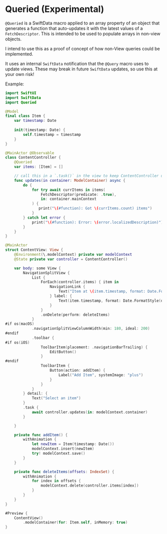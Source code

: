# Queried (Experimental)

`@Queried` is a SwiftData macro applied to an array property of an object that generates a function that auto-updates it with the latest values of a `FetchDescriptor`. This is intended to be used to populate arrays in non-view objects.

I intend to use this as a proof of concept of how non-View queries could be implemented. 

It uses an internal `SwiftData` notification that the `@Query` macro uses to update views. These may break in future `SwiftData` updates, so use this at your own risk!

Example:

```swift
import SwiftUI
import SwiftData
import Queried

@Model
final class Item {
    var timestamp: Date
    
    init(timestamp: Date) {
        self.timestamp = timestamp
    }
}

@MainActor @Observable
class ContentController {
    @Queried
    var items: [Item] = []

    // call this in a `.task()` in the view to keep ContentController up-to-date
    func updates(in container: ModelContainer) async {
        do {
            for try await currItems in items(
                FetchDescriptor(predicate: .true),
                in: container.mainContext
            ) {
               print("\(#function): Got \(currItems.count) items")
            }
        } catch let error {
            print("\(#function): Error: \(error.localizedDescription)")
        }
    }
}

@MainActor
struct ContentView: View {
    @Environment(\.modelContext) private var modelContext
    @State private var controller = ContentController()

    var body: some View {
        NavigationSplitView {
            List {
                ForEach(controller.items) { item in
                    NavigationLink {
                        Text("Item at \(item.timestamp, format: Date.FormatStyle(date: .numeric, time: .standard))")
                    } label: {
                        Text(item.timestamp, format: Date.FormatStyle(date: .numeric, time: .standard))
                    }
                }
                .onDelete(perform: deleteItems)
            }
#if os(macOS)
            .navigationSplitViewColumnWidth(min: 180, ideal: 200)
#endif
            .toolbar {
#if os(iOS)
                ToolbarItem(placement: .navigationBarTrailing) {
                    EditButton()
                }
#endif
                ToolbarItem {
                    Button(action: addItem) {
                        Label("Add Item", systemImage: "plus")
                    }
                }
            }
        } detail: {
            Text("Select an item")
        }
        .task {
            await controller.updates(in: modelContext.container)
        }

    }

    private func addItem() {
        withAnimation {
            let newItem = Item(timestamp: Date())
            modelContext.insert(newItem)
            try! modelContext.save()
        }
    }

    private func deleteItems(offsets: IndexSet) {
        withAnimation {
            for index in offsets {
                modelContext.delete(controller.items[index])
            }
        }
    }
}

#Preview {
    ContentView()
        .modelContainer(for: Item.self, inMemory: true)
}
```
